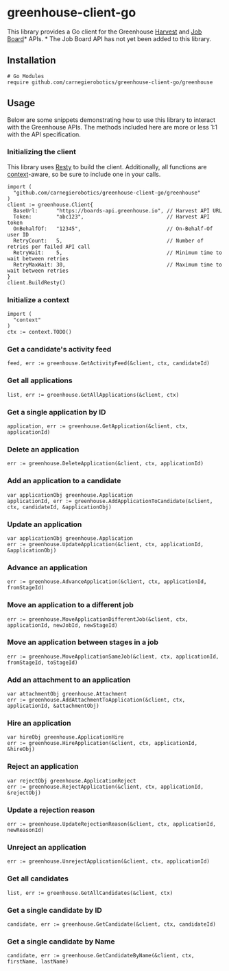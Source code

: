 # greenhouse-client-go
This library provides a Go client for the Greenhouse [Harvest](https://developers.greenhouse.io/harvest.html#introduction) and [Job Board](https://developers.greenhouse.io/job-board.html)\* APIs.
\* The Job Board API has not yet been added to this library. 

## Installation
```
# Go Modules
require github.com/carnegierobotics/greenhouse-client-go/greenhouse
```
## Usage
Below are some snippets demonstrating how to use this library to interact with the Greenhouse APIs. The methods included here are more or less 1:1 with the API specification.
### Initializing the client
This library uses [Resty](https://github.com/go-resty/resty) to build the client. Additionally, all functions are [context](https://pkg.go.dev/context)-aware, so be sure to include one in your calls.
```
import (
  "github.com/carnegierobotics/greenhouse-client-go/greenhouse"
)
client := greenhouse.Client{
  BaseUrl:      "https://boards-api.greenhouse.io", // Harvest API URL
  Token:        "abc123",                           // Harvest API token
  OnBehalfOf:   "12345",                            // On-Behalf-Of user ID
  RetryCount:   5,                                  // Number of retries per failed API call 
  RetryWait:    5,                                  // Minimum time to wait between retries
  RetryMaxWait: 30,                                 // Maximum time to wait between retries
}
client.BuildResty()
```
### Initialize a context
```
import (
  "context"
)
ctx := context.TODO()
```
### Get a candidate's activity feed
```
feed, err := greenhouse.GetActivityFeed(&client, ctx, candidateId)
```
### Get all applications
```
list, err := greenhouse.GetAllApplications(&client, ctx)
```
### Get a single application by ID
```
application, err := greenhouse.GetApplication(&client, ctx, applicationId)
```
### Delete an application
```
err := greenhouse.DeleteApplication(&client, ctx, applicationId)
```
### Add an application to a candidate
```
var applicationObj greenhouse.Application
applicationId, err := greenhouse.AddApplicationToCandidate(&client, ctx, candidateId, &applicationObj)
```
### Update an application
```
var applicationObj greenhouse.Application
err := greenhouse.UpdateApplication(&client, ctx, applicationId, &applicationObj)
```
### Advance an application
```
err := greenhouse.AdvanceApplication(&client, ctx, applicationId, fromStageId)
```
### Move an application to a different job
```
err := greenhouse.MoveApplicationDifferentJob(&client, ctx, applicationId, newJobId, newStageId)
```
### Move an application between stages in a job
```
err := greenhouse.MoveApplicationSameJob(&client, ctx, applicationId, fromStageId, toStageId)
```
### Add an attachment to an application
```
var attachmentObj greenhouse.Attachment
err := greenhouse.AddAttachmentToApplication(&client, ctx, applicationId, &attachmentObj)
```
### Hire an application
```
var hireObj greenhouse.ApplicationHire
err := greenhouse.HireApplication(&client, ctx, applicationId, &hireObj)
```
### Reject an application
```
var rejectObj greenhouse.ApplicationReject
err := greenhouse.RejectApplication(&client, ctx, applicationId, &rejectObj)
```
### Update a rejection reason
```
err := greenhouse.UpdateRejectionReason(&client, ctx, applicationId, newReasonId)
```
### Unreject an application
```
err := greenhouse.UnrejectApplication(&client, ctx, applicationId)
```
### Get all candidates
```
list, err := greenhouse.GetAllCandidates(&client, ctx)
```
### Get a single candidate by ID
```
candidate, err := greenhouse.GetCandidate(&client, ctx, candidateId)
```
### Get a single candidate by Name
```
candidate, err := greenhouse.GetCandidateByName(&client, ctx, firstName, lastName)
```
